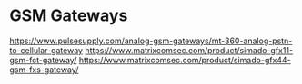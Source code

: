 # GSM Gateways
https://www.pulsesupply.com/analog-gsm-gateways/mt-360-analog-pstn-to-cellular-gateway
https://www.matrixcomsec.com/product/simado-gfx11-gsm-fct-gateway/
https://www.matrixcomsec.com/product/simado-gfx44-gsm-fxs-gateway/
